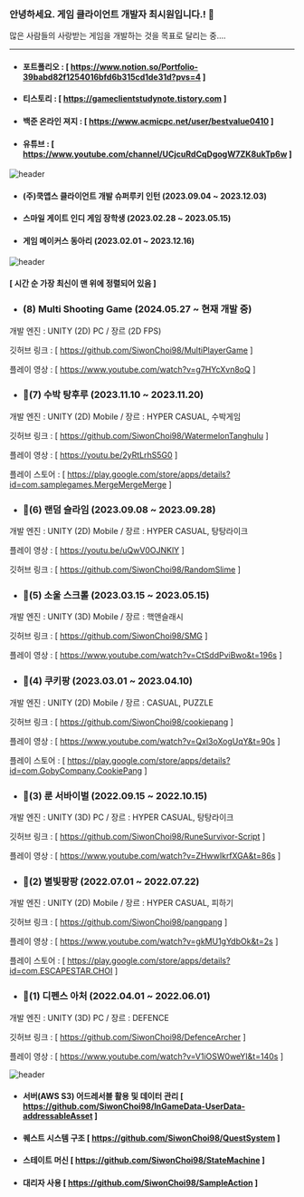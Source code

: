 ### 안녕하세요. 게임 클라이언트 개발자 최시원입니다.! 👋
많은 사람들의 사랑받는 게임을 개발하는 것을 목표로 달리는 중....


------------------------
- #### 포트폴리오 : [ https://www.notion.so/Portfolio-39babd82f1254016bfd6b315cd1de31d?pvs=4 ] 

- #### 티스토리 : [ https://gameclientstudynote.tistory.com ] 

- #### 백준 온라인 져지 : [ https://www.acmicpc.net/user/bestvalue0410 ]

- #### 유튜브 : [ https://www.youtube.com/channel/UCjcuRdCqDgogW7ZK8ukTp6w ]
<!--
**SiwonChoi98/SiwonChoi98** is a ✨ _special_ ✨ repository because its `README.md` (this file) appears on your GitHub profile.

Here are some ideas to get you started:

- 🔭 I’m currently working on ...
- 🌱 I’m currently learning ...
- 👯 I’m looking to collaborate on ...
- 🤔 I’m looking for help with ...
- 💬 Ask me about ...
- 📫 How to reach me: ...
- 😄 Pronouns: ...
- ⚡ Fun fact: ...
--> 


![header](https://capsule-render.vercel.app/api?type=cylinder&color=101010&height=50&section=header&text=😄활동내역&fontColor=ffffff&fontSize=30&animation=fadeIn&fontAlignY=55)

- #### (주)쿡앱스 클라이언트 개발 슈퍼루키 인턴 (2023.09.04 ~ 2023.12.03)
- #### 스마일 게이트 인디 게임 장학생 (2023.02.28 ~ 2023.05.15)
- #### 게임 메이커스 동아리 (2023.02.01 ~ 2023.12.16)

![header](https://capsule-render.vercel.app/api?type=cylinder&color=101010&height=50&section=header&text=⚡프로젝트&fontColor=ffffff&fontSize=30&animation=fadeIn&fontAlignY=55)

####  [ 시간 순 가장 최신이 맨 위에 정렬되어 있음 ]
- ### (8) Multi Shooting Game (2024.05.27 ~ 현재 개발 중) 
개발 엔진 : UNITY (2D) PC / 장르 (2D FPS) 

깃허브 링크 : [ https://github.com/SiwonChoi98/MultiPlayerGame ]

플레이 영상 : [ https://www.youtube.com/watch?v=g7HYcXvn8oQ ]

- ### 🌱(7) 수박 탕후루 (2023.11.10 ~ 2023.11.20) 
개발 엔진 : UNITY (2D) Mobile / 장르 : HYPER CASUAL, 수박게임

깃허브 링크 : [ https://github.com/SiwonChoi98/WatermelonTanghulu ]

플레이 영상 : [ https://youtu.be/2yRtLrhS5G0 ]
 
플레이 스토어 : [ https://play.google.com/store/apps/details?id=com.samplegames.MergeMergeMerge ]

- ### 🌱(6) 랜덤 슬라임 (2023.09.08 ~ 2023.09.28) 
개발 엔진 : UNITY (2D) Mobile / 장르 : HYPER CASUAL, 탕탕라이크

플레이 영상 : [ https://youtu.be/uQwV0OJNKlY ] 

깃허브 링크 : [ https://github.com/SiwonChoi98/RandomSlime ]

- ### 🌱(5) 소울 스크롤 (2023.03.15 ~ 2023.05.15) 
개발 엔진 : UNITY (3D) Mobile / 장르 : 핵앤슬래시 

깃허브 링크 : [ https://github.com/SiwonChoi98/SMG ]

플레이 영상 : [ https://www.youtube.com/watch?v=CtSddPviBwo&t=196s ] 

- ### 🌱(4) 쿠키팡 (2023.03.01 ~ 2023.04.10) 
개발 엔진 : UNITY (2D) Mobile / 장르 : CASUAL, PUZZLE

깃허브 링크 : [ https://github.com/SiwonChoi98/cookiepang ]

플레이 영상 : [ https://www.youtube.com/watch?v=Qxl3oXogUqY&t=90s ]

플레이 스토어 : [ https://play.google.com/store/apps/details?id=com.GobyCompany.CookiePang ]

- ### 🌱(3) 룬 서바이벌 (2022.09.15 ~ 2022.10.15) 
개발 엔진 : UNITY (3D) PC / 장르 : HYPER CASUAL, 탕탕라이크

깃허브 링크 : [ https://github.com/SiwonChoi98/RuneSurvivor-Script ]

플레이 영상 : [ https://www.youtube.com/watch?v=ZHwwIkrfXGA&t=86s ]

- ### 🌱(2) 별빛팡팡 (2022.07.01 ~ 2022.07.22)
개발 엔진 : UNITY (2D) Mobile / 장르 : HYPER CASUAL, 피하기

깃허브 링크 : [ https://github.com/SiwonChoi98/pangpang ] 
 
플레이 영상 : [ https://www.youtube.com/watch?v=gkMU1gYdbOk&t=2s ]

플레이 스토어 : [ https://play.google.com/store/apps/details?id=com.ESCAPESTAR.CHOI ] 

- ### 🌱(1) 디펜스 아처 (2022.04.01 ~ 2022.06.01) 
개발 엔진 : UNITY (3D) PC / 장르 : DEFENCE

깃허브 링크 : [ https://github.com/SiwonChoi98/DefenceArcher ] 

플레이 영상 : [ https://www.youtube.com/watch?v=V1iOSW0weYI&t=140s ]

  
 ![header](https://capsule-render.vercel.app/api?type=cylinder&color=101010&height=50&section=header&text=🌱공부&fontColor=ffffff&fontSize=30&animation=fadeIn&fontAlignY=55)

- #### 서버(AWS S3) 어드레서블 활용 및 데이터 관리 [ https://github.com/SiwonChoi98/InGameData-UserData-addressableAsset ]

- #### 퀘스트 시스템 구조 [ https://github.com/SiwonChoi98/QuestSystem ]

- #### 스테이트 머신 [ https://github.com/SiwonChoi98/StateMachine ]

- #### 대리자 사용 [ https://github.com/SiwonChoi98/SampleAction ]
